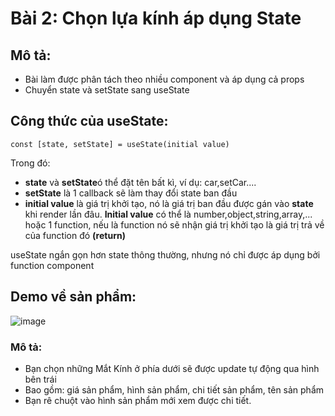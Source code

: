 # Bài 2: Chọn lựa kính áp dụng State
## Mô tả:
 - Bài làm được phân tách theo nhiều component và áp dụng cả props
 - Chuyển state và setState sang useState
 
 ## Công thức của useState: 
 ```
const [state, setState] = useState(initial value)
```
Trong đó: 
  - **state** và **setState**ó thể đặt tên bất kì, ví dụ: car,setCar....
  - **setState** là 1 callback sẽ làm thay đổi state ban đầu
  - **initial value** là giá trị khởi tạo, nó là giá trị ban đầu được gán vào **state** khi render lần đâu.
      **Initial value** có thể là number,object,string,array,... hoặc 1 function, nếu là function nó sẽ nhận giá trị khởi tạo là giá trị trả về của function đó **(return)**


 useState ngắn gọn hơn state thông thường, nhưng nó chỉ được áp dụng bởi function component
 
 
 ## Demo về sản phẩm:
 ![image](https://user-images.githubusercontent.com/114068860/210735113-84e31da4-fb34-4cf0-8180-d96b0206a4b5.png)
### Mô tả:
 - Bạn chọn những Mắt Kính ở phía dưới sẽ được update tự động qua hình bên trái
 - Bao gồm: giá sản phẩm, hình sản phẩm, chi tiết sản phẩm, tên sản phẩm
 - Bạn rê chuột vào hình sản phẩm mới xem được chi tiết.
